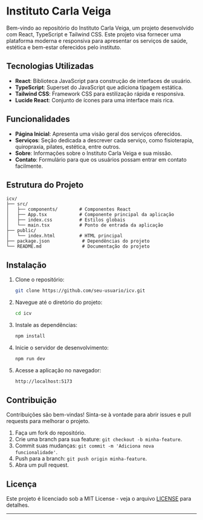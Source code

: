 # Instituto Carla Veiga

Bem-vindo ao repositório do Instituto Carla Veiga, um projeto desenvolvido com React, TypeScript e Tailwind CSS. Este projeto visa fornecer uma plataforma moderna e responsiva para apresentar os serviços de saúde, estética e bem-estar oferecidos pelo instituto.


## Tecnologias Utilizadas
- **React**: Biblioteca JavaScript para construção de interfaces de usuário.
- **TypeScript**: Superset do JavaScript que adiciona tipagem estática.
- **Tailwind CSS**: Framework CSS para estilização rápida e responsiva.
- **Lucide React**: Conjunto de ícones para uma interface mais rica.

## Funcionalidades
- **Página Inicial**: Apresenta uma visão geral dos serviços oferecidos.
- **Serviços**: Seção dedicada a descrever cada serviço, como fisioterapia, quiropraxia, pilates, estética, entre outros.
- **Sobre**: Informações sobre o Instituto Carla Veiga e sua missão.
- **Contato**: Formulário para que os usuários possam entrar em contato facilmente.


## Estrutura do Projeto

```
icv/
├── src/
│   ├── components/        # Componentes React
│   ├── App.tsx            # Componente principal da aplicação
│   ├── index.css          # Estilos globais
│   └── main.tsx           # Ponto de entrada da aplicação
├── public/
│   └── index.html         # HTML principal
├── package.json            # Dependências do projeto
└── README.md               # Documentação do projeto
```

## Instalação

1. Clone o repositório:
   ```bash
   git clone https://github.com/seu-usuario/icv.git
   ```
2. Navegue até o diretório do projeto:
   ```bash
   cd icv
   ```  
3. Instale as dependências:
   ```bash
   npm install
   ```  
4. Inicie o servidor de desenvolvimento:
   ```bash
   npm run dev
   ```

5. Acesse a aplicação no navegador:
   ```bash
   http://localhost:5173
   ```

## Contribuição

Contribuições são bem-vindas! Sinta-se à vontade para abrir issues e pull requests para melhorar o projeto.

1. Faça um fork do repositório.
2. Crie uma branch para sua feature: `git checkout -b minha-feature`.
3. Commit suas mudanças: `git commit -m 'Adiciona nova funcionalidade'`.
4. Push para a branch: `git push origin minha-feature`.
5. Abra um pull request.

## Licença

Este projeto é licenciado sob a MIT License - veja o arquivo [LICENSE](LICENSE) para detalhes.

---
